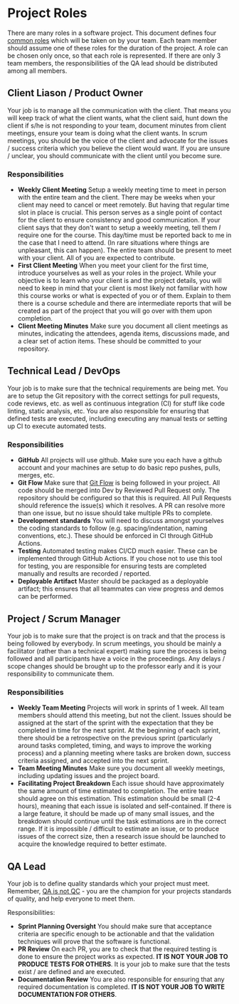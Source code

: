 # Project Roles

There are many roles in a software project.  This document defines four [common roles](https://www.dummies.com/careers/project-management/team-roles-within-an-agile-management-framework/) which will be taken on by your team.  Each team member should assume one of these roles for the duration of the project.  A role can be chosen only once, so that each role is represented.  If there are only 3 team members, the responsibilities of the QA lead should be distributed among all members.

## Client Liason / Product Owner

Your job is to manage all the communication with the client. That means you will keep track of what the client wants, what the client said, hunt down the client if s/he is not responding to your team, document minutes from client meetings, ensure your team is doing what the client wants.  In scrum meetings, you should be the voice of the client and advocate for the issues / success criteria which you believe the client would want.  If you are unsure / unclear, you should communicate with the client until you become sure.

### Responsibilities

- **Weekly Client Meeting** Setup a weekly meeting time to meet in person with the entire team and the client. There may be weeks when your client may need to cancel or meet remotely. But having that regular time slot in place is crucial. This person serves as a single point of contact for the client to ensure consistency and good communication.  If your client says that they don't want to setup a weekly meeting, tell them *I* require one for the course. This day/time must be reported back to me in the case that I need to attend. (In rare situations where things are unpleasant, this can happen).  The entire team should be present to meet with your client.  All of you are expected to contribute.
- **First Client Meeting**  When you meet your client for the first time, introduce yourselves as well as your roles in the project. While your objective is to learn who your client is and the project details, you will need to keep in mind that your client is most likely not familiar with how this course works or what is expected of you or of them. Explain to them there is a course schedule and there are intermediate reports that will be created as part of the project that you will go over with them upon completion.
- **Client Meeting Minutes**  Make sure you document all client meetings as minutes, indicating the attendees, agenda items, discussions made, and a clear set of action items.  These should be committed to your repository.

## Technical Lead / DevOps

Your job is to make sure that the technical requirements are being met.  You are to setup the Git repository with the correct settings for pull requests, code reviews, etc. as well as continuous integration (CI) for stuff like code linting, static analysis, etc.  You are also responsible for ensuring that defined tests are executed, including executing any manual tests or setting up CI to execute automated tests.

### Responsibilities

- **GitHub** All projects will use github. Make sure you each have a github account and your machines are setup to do basic repo pushes, pulls, merges, etc.
- **Git Flow** Make sure that [Git Flow](./git.md) is being followed in your project.  All code should be merged into Dev by Reviewed Pull Request only.  The repository should be configured so that this is required.  All Pull Requests should reference the issue(s) which it resolves.  A PR can resolve more than one issue, but no issue should take multiple PRs to complete.
- **Development standards** You will need to discuss amongst yourselves the coding standards to follow (e.g. spacing/indentation, naming conventions, etc.). These should be enforced in CI through GitHub Actions.
- **Testing** Automated testing makes CI/CD much easier.  These can be implemented through GitHub Actions.  If you chose not to use this tool for testing, you are responsible for ensuring tests are completed manually and results are recorded / reported.
- **Deployable Artifact**  Master should be packaged as a deployable artifact; this ensures that all teammates can view progress and demos can be performed.

## Project / Scrum Manager

Your job is to make sure that the project is on track and that the process is being followed by everybody.  In scrum meetings, you should be mainly a facilitator (rather than a technical expert) making sure the process is being followed and all participants have a voice in the proceedings.  Any delays / scope changes should be brought up to the professor early and it is your responsibility to communicate them.

### Responsibilities
- **Weekly Team Meeting**   Projects will work in sprints of 1 week.  All team members should attend this meeting, but not the client.  Issues should be assigned at the start of the sprint with the expectation that they be completed in time for the next sprint.  At the beginning of each sprint, there should be a retrospective on the previous sprint (particularly around tasks completed, timing, and ways to improve the working process) and a planning meeting where tasks are broken down, success criteria assigned, and accepted into the next sprint.
- **Team Meeting Minutes** Make sure you document all weekly meetings, including updating issues and the project board.
- **Facilitating Project Breakdown** Each issue should have approximately the same amount of time estimated to completion.  The entire team should agree on this estimation.  This estimation should be small (2-4 hours), meaning that each issue is isolated and self-contained.  If there is a large feature, it should be made up of many small issues, and the breakdown should continue until the task estimations are in the correct range.  If it is impossible / difficult to estimate an issue, or to produce issues of the correct size, then a research issue should be launched to acquire the knowledge required to better estimate.

## QA Lead

Your job is to define quality standards which your project must meet.  Remember, [QA is not QC](https://www.diffen.com/difference/Quality_Assurance_vs_Quality_Control) - you are the champion for your projects standards of quality, and help everyone to meet them.

Responsibilities: 
- **Sprint Planning Oversight** You should make sure that acceptance criteria are specific enough to be actionable and that the validation techniques will prove that the software is functional.
- **PR Review**  On each PR, you are to check that the required testing is done to ensure the project works as expected.  **IT IS NOT YOUR JOB TO PRODUCE TESTS FOR OTHERS**. It is your job to make sure that the tests exist / are defined and are executed.
- **Documentation Review**     You are also responsible for ensuring that any required documentation is completed. **IT IS NOT YOUR JOB TO WRITE DOCUMENTATION FOR OTHERS**.

